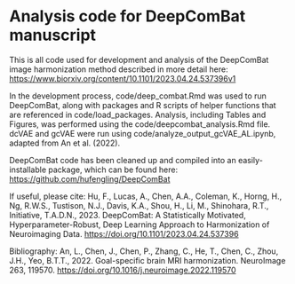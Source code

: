 # Analysis code for DeepComBat manuscript

This is all code used for development and analysis of the DeepComBat image harmonization method described in more detail here: https://www.biorxiv.org/content/10.1101/2023.04.24.537396v1

In the development process, code/deep_combat.Rmd was used to run DeepComBat, along with packages and R scripts of helper functions that are referenced in code/load_packages. Analysis, including Tables and Figures, was performed using the code/deepcombat_analysis.Rmd file. dcVAE and gcVAE were run using code/analyze_output_gcVAE_AL.ipynb, adapted from An et al. (2022).

DeepComBat code has been cleaned up and compiled into an easily-installable package, which can be found here: https://github.com/hufengling/DeepComBat

If useful, please cite: 
Hu, F., Lucas, A., Chen, A.A., Coleman, K., Horng, H., Ng, R.W.S., Tustison, N.J., Davis, K.A., Shou, H., Li, M., Shinohara, R.T., Initiative, T.A.D.N., 2023. DeepComBat: A Statistically Motivated, Hyperparameter-Robust, Deep Learning Approach to Harmonization of Neuroimaging Data. https://doi.org/10.1101/2023.04.24.537396

Bibliography:
An, L., Chen, J., Chen, P., Zhang, C., He, T., Chen, C., Zhou, J.H., Yeo, B.T.T., 2022. Goal-specific brain MRI harmonization. NeuroImage 263, 119570. https://doi.org/10.1016/j.neuroimage.2022.119570
